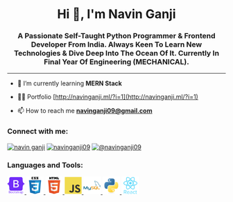 <h1 align="center">Hi 👋, I'm Navin Ganji</h1>
<h3 align="center">A Passionate Self-Taught Python Programmer & Frontend Developer From India. Always Keen To Learn New Technologies & Dive Deep Into The Ocean Of It. Currently In Final Year Of Engineering (MECHANICAL).</h3>

---
- 🌱 I’m currently learning **MERN Stack**

- 👨‍💻 Portfolio [http://navinganji.ml/?i=1](http://navinganji.ml/?i=1)

- 📫 How to reach me **navinganji09@gmail.com**


<h3 align="left">Connect with me:</h3>
<p align="left">
<a href="https://linkedin.com/in/navin-ganji" target="blank"><img align="center" src="https://cdn.jsdelivr.net/npm/simple-icons@3.0.1/icons/linkedin.svg" alt="navin ganji" height="30" width="40" /></a>
<a href="https://www.hackerrank.com/navinganji09" target="blank"><img align="center" src="https://cdn.jsdelivr.net/npm/simple-icons@3.0.1/icons/hackerrank.svg" alt="navinganji09" height="30" width="40" /></a>
<a href="https://www.hackerearth.com/@navinganji09" target="blank"><img align="center" src="https://cdn.jsdelivr.net/npm/simple-icons@3.0.1/icons/hackerearth.svg" alt="@navinganji09" height="30" width="40" /></a>
</p>

<h3 align="left">Languages and Tools:</h3>
<p align="left"> <a href="https://getbootstrap.com" target="_blank"> <img src="https://raw.githubusercontent.com/devicons/devicon/master/icons/bootstrap/bootstrap-plain-wordmark.svg" alt="bootstrap" width="40" height="40"/> </a> <a href="https://www.w3schools.com/css/" target="_blank"> <img src="https://raw.githubusercontent.com/devicons/devicon/master/icons/css3/css3-original-wordmark.svg" alt="css3" width="40" height="40"/> </a> <a href="https://www.w3.org/html/" target="_blank"> <img src="https://raw.githubusercontent.com/devicons/devicon/master/icons/html5/html5-original-wordmark.svg" alt="html5" width="40" height="40"/> </a> <a href="https://developer.mozilla.org/en-US/docs/Web/JavaScript" target="_blank"> <img src="https://raw.githubusercontent.com/devicons/devicon/master/icons/javascript/javascript-original.svg" alt="javascript" width="40" height="40"/> </a> <a href="https://www.mysql.com/" target="_blank"> <img src="https://raw.githubusercontent.com/devicons/devicon/master/icons/mysql/mysql-original-wordmark.svg" alt="mysql" width="40" height="40"/> </a> <a href="https://www.python.org" target="_blank"> <img src="https://raw.githubusercontent.com/devicons/devicon/master/icons/python/python-original.svg" alt="python" width="40" height="40"/> </a> <a href="https://reactjs.org/" target="_blank"> <img src="https://raw.githubusercontent.com/devicons/devicon/master/icons/react/react-original-wordmark.svg" alt="react" width="40" height="40"/> </a> </p>
